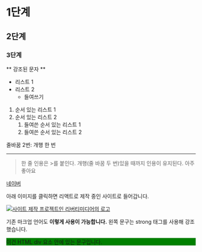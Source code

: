 # 1단계
## 2단계
### 3단계

** 강조된 문자 **

- 리스트 1
- 리스트 2
    - 들여쓰기
1. 순서 있는 리스트 1
2. 순서 있는 리스트 2
    1. 들여쓴 순서 있는 리스트 1
    2. 들여쓴 순서 있는 리스트 2

줄바꿈 2번: 개행 한 번

----

> 한 줄 인용은 >를 붙인다.
개행(줄 바꿈 두 번)있을 때까지 인용이 유지된다.
아주 좋아요

[네이버](www.naver.com)

아래 이미지를 클릭하면 리액트로 제작 중인 사이트로 들어갑니다.

[![사이트 제작 프로젝트인 리버티미디어의 로고](https://cdn.jsdelivr.net/gh/Xen-alpha/Libertymedia-Frontend@master/assets/Libertymedia.png)
](https://xen-alpha.github.io/Libertymedia-Frontend)

기존 마크업 언어도 <strong>이렇게 사용이 가능합니다.</strong> 왼쪽 문구는 strong 태그를 사용해 강조했습니다.

<div id="divelement" style="background-color:green">
이건 HTML div 요소 안에 있는 문구입니다.
</div>